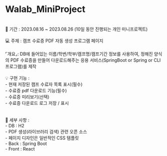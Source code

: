 # Walab_MiniProject

<br>
📆 기간 : 2023.08.16 ~ 2023.08.26 (10일 동안 진행되는 개인 미니프로젝트)
<br>
<br>
💻 주제 : 캠프 수료증 PDF 자동 생성 프로그램 페이지
<br>
<br>
⌜개요⌟: DB에 들어있는 이름/학번/학부/캠프명/캠프기간 정보를 사용하여, 정해진 양식의 PDF 수료증을 만들어 다운로드해주는 응용 서비스(SpringBoot or Spring or CLI 프로그램)를 제작
<br>
<br>
💡 구현 기능 :
<br>
- 현재 저장된 캠프 수료자 목록 표시(필수)<br>
- 수료증 pdf 다운로드 기능(필수)<br>
- 수료증 미리보기(선택)<br>
- 수료증 다운로드 로그 저장 / 표시<br>
<br>
<br>
📎 세부 사항 :
<br>
- DB : H2<br>
- PDF 생성(라이브러리 검색) 관련 오픈 소스<br>
- 페이지 디자인은 일반적인 CSS 템플릿<br>
- Back : Spring Boot<br>
- Front : React
